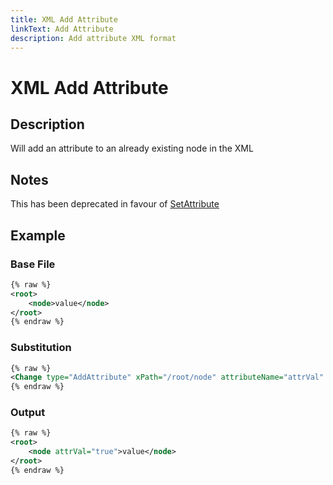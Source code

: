 ```yaml
---
title: XML Add Attribute
linkText: Add Attribute
description: Add attribute XML format
---
```


# XML Add Attribute

## Description

Will add an attribute to an already existing node in the XML

## Notes

This has been deprecated in favour of [SetAttribute](set-attribute)

## Example

### Base File

```XML
{% raw %}
<root>
    <node>value</node>
</root>
{% endraw %}
```

### Substitution

```XML
{% raw %}
<Change type="AddAttribute" xPath="/root/node" attributeName="attrVal" value="true" />
{% endraw %}
```

### Output

```XML
{% raw %}
<root>
    <node attrVal="true">value</node>
</root>
{% endraw %}
```
